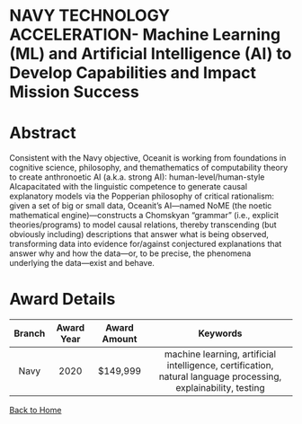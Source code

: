 
NAVY TECHNOLOGY ACCELERATION- Machine Learning (ML) and Artificial Intelligence (AI) to Develop Capabilities and Impact Mission Success
=======================================================================================================================================

# Abstract


Consistent with the Navy objective, Oceanit is working from foundations in cognitive science, philosophy, and themathematics of computability theory to create anthronoetic AI (a.k.a. strong AI): human-level/human-style AIcapacitated with the linguistic competence to generate causal explanatory models via the Popperian philosophy of critical rationalism: given a set of big or small data, Oceanit’s AI—named NoME (the noetic mathematical engine)—constructs a Chomskyan “grammar” (i.e., explicit theories/programs) to model causal relations, thereby transcending (but obviously including) descriptions that answer what is being observed, transforming data into evidence for/against conjectured explanations that answer why and how the data—or, to be precise, the phenomena underlying the data—exist and behave.  

# Award Details

|Branch|Award Year|Award Amount|Keywords|
| :---: | :---: | :---: | :---: |
|Navy|2020|$149,999|machine learning, artificial intelligence, certification, natural language processing, explainability, testing|
  
  


[Back to Home](https://github.com/chrischow/dod_sbir_awards/JH/#2073)